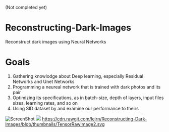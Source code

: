 (Not completed yet)

# Reconstructing-Dark-Images
Reconstruct dark images using Neural Networks

# Goals
1. Gathering knowlodge about Deep learning, especially Residual Networks and Unet Networks
2. Programming a neureal network that is trained with dark photos and its pair
3. Optimizing its specifications, as in batch-size, depth of layers, input files sizes, learning rates, and so on
4. Using SID dataset by <insert credits here> and examine our performance to theirs

  
![ScreenShot](https://raw.github.com/lejrn/Reconstructing-Dark-Images/blob/thumbnails/TensorRawImage2.svg?sanitize=true)
<img src="https://raw.github.com/lejrn/Reconstructing-Dark-Images/blob/thumbnails/TensorRawImage2.svg?">
https://cdn.rawgit.com/lejrn/Reconstructing-Dark-Images/blob/thumbnails/TensorRawImage2.svg
